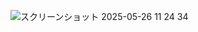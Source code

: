 ![スクリーンショット 2025-05-26 11 24 34](https://github.com/user-attachments/assets/011fa7f4-0e4f-4b83-8b42-b231250569d8)
